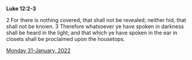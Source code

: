 **Luke 12:2-3**

2 For there is nothing covered, that shall not be revealed; neither hid, that shall not be known. 3 Therefore whatsoever ye have spoken in darkness shall be heard in the light; and that which ye have spoken in the ear in closets shall be proclaimed upon the housetops.

[Monday 31-January, 2022](https://t.me/s/daily_scripture)
